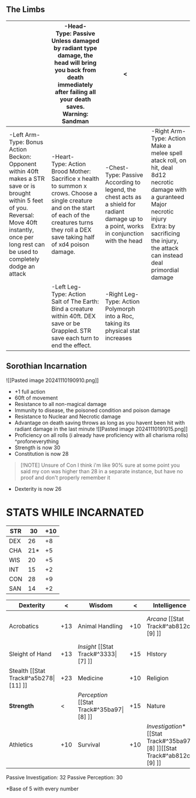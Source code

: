 ## The Limbs

|                                                                                                                                                                                                                            | -Head-  <br>Type: Passive  <br>Unless damaged by radiant type damage, the head will bring you back from death immediately after failing all your death saves.  <br>Warning: Sandman                                | <                                                                                                                                                    |                                                                                                                                                                                                                                 |
| -------------------------------------------------------------------------------------------------------------------------------------------------------------------------------------------------------------------------- | ------------------------------------------------------------------------------------------------------------------------------------------------------------------------------------------------------------------ | ---------------------------------------------------------------------------------------------------------------------------------------------------- | ------------------------------------------------------------------------------------------------------------------------------------------------------------------------------------------------------------------------------- |
| -Left Arm-  <br>Type: Bonus Action  <br>Beckon: Opponent within 40ft makes a STR save or is brought within 5 feet of you.  <br>Reversal: Move 40ft instantly, once per long rest can be used to completely dodge an attack | -Heart-  <br>Type: Action  <br>Brood Mother: Sacrifice x health to summon x crows. Choose a single creature and on the start of each of the creatures turns they roll a DEX save taking half of xd4 poison damage. | -Chest-  <br>Type: Passive  <br>According to legend, the chest acts as a shield for radiant damage up to a point, works in conjunction with the head | -Right Arm-  <br>Type: Action  <br>Make a melee spell atack roll, on hit, deal 8d12 necrotic damage with a guranteed Major necrotic injury  <br>Extra: by sacrificing the injury, the attack can instead deal primordial damage |
|                                                                                                                                                                                                                            | -Left Leg-  <br>Type: Action  <br>Salt of The Earth: Bind a creature within 40ft. DEX save or be Grappled. STR save each turn to end the effect.                                                                   | -Right Leg-  <br>Type: Action  <br>Polymorph into a Roc, taking its physical stat increases                                                          |                                                                                                                                                                                                                                 |

## Sorothian Incarnation
![[Pasted image 20241110190910.png]]
- +1 full action
- 60ft of movement
- Resistance to all non-magical damage
- Immunity to disease, the poisoned condition and poison damage
- Resistance to Nuclear and Necrotic damage
- Advantage on death saving throws as long as you havent been hit with radiant damage in the last minute
![[Pasted image 20241110191015.png]]
- Proficiency on all rolls (i already have proficiency with all charisma rolls) ^profoneverything
- Strength is now 30
- Constitution is now 28

> [!NOTE] Unsure of Con
> I think i'm like 90% sure at some point you said my con was higher than 28 in a separate instance, but have no proof and don't properly remember it

- Dexterity is now 26

# STATS WHILE INCARNATED

| STR | 30  | +10 |
| --- | --- | --- |
| DEX | 26  | +8  |
| CHA | 21* | +5  |
| WIS | 20  | +5  |
| INT | 15  | +2  |
| CON | 28  | +9  |
| SAN | 14  | +2  |

| Dexterity                             | <   | Wisdom                                    | <   | Intelligence                                                                | <   | Charisma                              | <   |
| ------------------------------------- | --- | ----------------------------------------- | --- | --------------------------------------------------------------------------- | --- | ------------------------------------- | --- |
| Acrobatics                            | +13 | Animal Handling                           | +10 | *Arcana* [[Stat Track#^ab812c\|[9] ]]                                       | +12 | Persuasion [[Stat Track#^3333\|[7] ]] | +10 |
| Sleight of Hand                       | +13 | *Insight* [[Stat Track#^3333\|[7] ]]      | +15 | HIstory                                                                     | +7  | Deception                             | +10 |
| Stealth [[Stat Track#^a5b278\|[11] ]] | +23 | Medicine                                  | +10 | Religion                                                                    | +7  | Intimidation                          | +10 |
| **Strength**                          | <   | *Perception* [[Stat Track#^35ba97\|[8] ]] | +15 | Nature                                                                      | +7  | Performance                           | +10 |
| Athletics                             | +10 | Survival                                  | +10 | *Investigation*\*  [[Stat Track#^35ba97\|[8] ]][[Stat Track#^ab812c\|[9] ]] | +17 | ^                                     | ^   |
Passive Investigation: 32
Passive Perception: 30

\*Base of 5 with every number